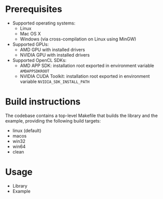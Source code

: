 # Prerequisites

* Supported operating systems:
  * Linux
  * Mac OS X
  * Windows (via cross-compilation on Linux using MinGW)
* Supported GPUs:
  * AMD GPU with installed drivers
  * NVIDIA GPU with installed drivers
* Supported OpenCL SDKs:
  * AMD APP SDK: installation root exported in environment variable `AMDAPPSDKROOT `
  * NVIDIA CUDA Toolkit: installation root exported in environment variable `NVIDIA_SDK_INSTALL_PATH`

# Build instructions

The codebase contains a top-level Makefile that builds the library and the example, providing the following build targets:

* linux (default)
* macos
* win32
* win64
* clean

# Usage

* Library
* Example
